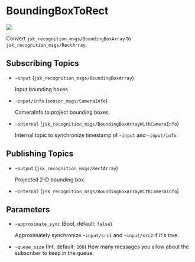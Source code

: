 # BoundingBoxToRect
![](images/bounding_box_to_rect.png)

Convert `jsk_recognition_msgs/BoundingBoxArray` to `jsk_recognition_msgs/RectArray`.

## Subscribing Topics
* `~input` (`jsk_recognition_msgs/BoundingBoxArray`)

  Input bounding boxes.
* `~input/info` (`sensor_msgs/CameraInfo`)

  CameraInfo to project bounding boxes.

* `~internal` (`jsk_recognition_msgs/BoundingBoxArrayWithCameraInfo`)

  Internal topic to synchronize timestamp of `~input` and `~input/info`.

## Publishing Topics
* `~output` (`jsk_recognition_msgs/RectArray`)

  Projected 2-D bounding box.

* `~internal` (`jsk_recognition_msgs/BoundingBoxArrayWithCameraInfo`)

## Parameters
* `~approximate_sync` (Bool, default: `false`)

  Approximately synchronize `~input/src1` and `~input/src2` if it's true.

* `~queue_size` (Int, default: `100`)
  How many messages you allow about the subscriber to keep in the queue.

